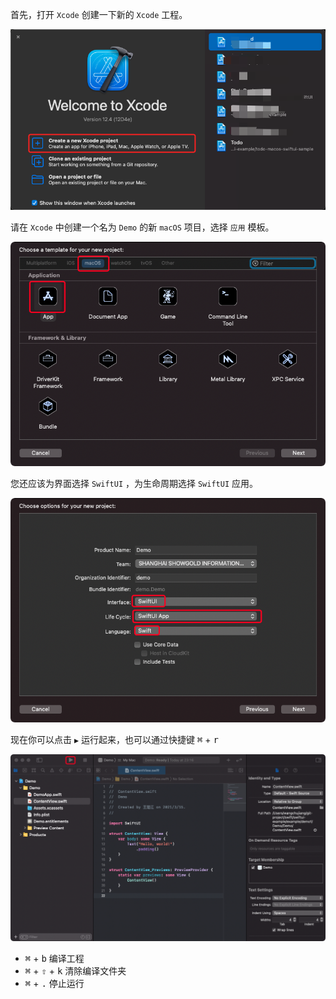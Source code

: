 首先，打开 `Xcode` 创建一下新的 `Xcode` 工程。

![](imgs/1.png)

请在 `Xcode` 中创建一个名为 `Demo` 的新 `macOS` 项目，选择 `应用` 模板。

![](imgs/2.png)

您还应该为界面选择 `SwiftUI` ，为生命周期选择 `SwiftUI` 应用。

![](imgs/3.png)

现在你可以点击 `▶︎` 运行起来，也可以通过快捷键 <kbd>⌘</kbd> + <kbd>r</kbd>

![](imgs/4.png)

- <kbd>⌘</kbd> + <kbd>b</kbd> 编译工程
- <kbd>⌘</kbd> + <kbd>⇧</kbd> + <kbd>k</kbd> 清除编译文件夹
- <kbd>⌘</kbd> + <kbd>.</kbd> 停止运行
